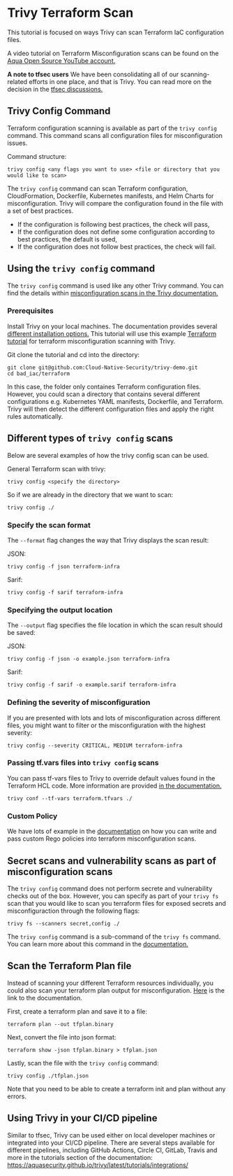 # Trivy Terraform Scan 

This tutorial is focused on ways Trivy can scan Terraform IaC configuration files. 

A video tutorial on Terraform Misconfiguration scans can be found on the [Aqua Open Source YouTube account.](https://youtu.be/BWp5JLXkbBc)

**A note to tfsec users** 
We have been consolidating all of our scanning-related efforts in one place, and that is Trivy. You can read more on the decision in the [tfsec discussions.](https://github.com/aquasecurity/tfsec/discussions/1994)

## Trivy Config Command 

Terraform configuration scanning is available as part of the `trivy config` command. This command scans all configuration files for misconfiguration issues.  

Command structure: 
``` 
trivy config <any flags you want to use> <file or directory that you would like to scan> 
``` 

The `trivy config` command can scan Terraform configuration, CloudFormation, Dockerfile, Kubernetes manifests, and Helm Charts for misconfiguration. Trivy will compare the configuration found in the file with a set of best practices.  

- If the configuration is following best practices, the check will pass,  
- If the configuration does not define some configuration according to best practices, the default is used, 
- If the configuration does not follow best practices, the check will fail.  

## Using the `trivy config` command 

The `trivy config` command is used like any other Trivy command. You can find the details within [misconfiguration scans in the Trivy documentation.](https://aquasecurity.github.io/trivy/latest/docs/misconfiguration/scanning/) 

### Prerequisites 
Install Trivy on your local machines. The documentation provides several [different installation options.](https://aquasecurity.github.io/trivy/latest/getting-started/installation/) 
This tutorial will use this example [Terraform tutorial](https://github.com/Cloud-Native-Security/trivy-demo/tree/main/bad_iac/terraform) for terraform misconfiguration scanning with Trivy. 

Git clone the tutorial and cd into the directory: 
``` 
git clone git@github.com:Cloud-Native-Security/trivy-demo.git
cd bad_iac/terraform
``` 
In this case, the folder only containes Terraform configuration files. However, you could scan a directory that contains several different configurations e.g. Kubernetes YAML manifests, Dockerfile, and Terraform. Trivy will then detect the different configuration files and apply the right rules automatically. 

## Different types of `trivy config` scans 

Below are several examples of how the trivy config scan can be used. 

General Terraform scan with trivy: 
``` 
trivy config <specify the directory> 
``` 

So if we are already in the directory that we want to scan: 
``` 
trivy config ./ 
``` 
### Specify the scan format 
The `--format` flag changes the way that Trivy displays the scan result: 

JSON: 
```
trivy config -f json terraform-infra 
``` 

Sarif: 
``` 
trivy config -f sarif terraform-infra 
``` 

### Specifying the output location 

The `--output` flag specifies the file location in which the scan result should be saved: 

JSON: 
``` 
trivy config -f json -o example.json terraform-infra 
``` 

Sarif: 
``` 
trivy config -f sarif -o example.sarif terraform-infra 
``` 

### Defining the severity of misconfiguration 

If you are presented with lots and lots of misconfiguration across different files, you might want to filter or the misconfiguration with the highest severity: 

``` 
trivy config --severity CRITICAL, MEDIUM terraform-infra 
``` 

### Passing tf.vars files into `trivy config` scans 

You can pass tf-vars files to Trivy to override default values found in the Terraform HCL code. More information are provided [in the documentation.](https://aquasecurity.github.io/trivy/latest/docs/misconfiguration/options/values/) 

``` 
trivy conf --tf-vars terraform.tfvars ./
``` 
### Custom Policy 

We have lots of example in the [documentation](https://aquasecurity.github.io/trivy/latest/docs/misconfiguration/custom/) on how you can write and pass custom Rego policies into terraform misconfiguration scans. 

## Secret scans and vulnerability scans as part of misconfiguration scans 

The `trivy config` command does not perform secrete and vulnerability checks out of the box. However, you can specify as part of your `trivy fs` scan that you would like to scan you terraform files for exposed secrets and misconfiguraction through the following flags: 

```
trivy fs --scanners secret,config ./
```

The `trivy config` command is a sub-command of the `trivy fs` command. You can learn more about this command in the [documentation.](https://aquasecurity.github.io/trivy/latest/docs/target/filesystem/) 

## Scan the Terraform Plan file

Instead of scanning your different Terraform resources individually, you could also scan your terraform plan output for misconfiguration. [Here](https://aquasecurity.github.io/trivy/latest/docs/scanner/misconfiguration/custom/examples/#terraform-plan) is the link to the documentation.

First, create a terraform plan and save it to a file:
```
terraform plan --out tfplan.binary
```

Next, convert the file into json format:
```
terraform show -json tfplan.binary > tfplan.json
```

Lastly, scan the file with the `trivy config` command:
```
trivy config ./tfplan.json
```

Note that you need to be able to create a terraform init and plan without any errors. 

## Using Trivy in your CI/CD pipeline 
Similar to tfsec, Trivy can be used either on local developer machines or integrated into your CI/CD pipeline. There are several steps available for different pipelines, including GitHub Actions, Circle CI, GitLab, Travis and more in the tutorials section of the documentation: [https://aquasecurity.github.io/trivy/latest/tutorials/integrations/ ](https://aquasecurity.github.io/trivy/latest/tutorials/integrations/) 

 